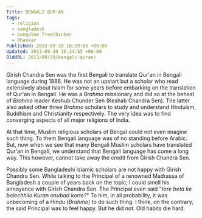 ```yaml
---
Title: BENGALI QUR'AN
Tags:
  - religion
  - bangladesh
  - bangalee freethinker
  - Bhaskar
Published: 2013-09-30 16:29:05 +06:00
Updated: 2013-09-30 16:34:55 +06:00
OldURL: 2013/09/30/bengali-quran/
---
```


Girish Chandra Sen was the first Bengali to translate Qur'an in Bengali language during 1886. He was not an upstart but a scholar who read extensively about Islam for some years before embarking on the translation of Qur'an in Bengali. He was a <em>Brahmo</em> missionary and did so at the behest of <em>Brahmo</em> leader Keshub Chunder Sen (Keshab Chandra Sen). The latter also asked other three <em>Brahmo</em> scholars to study and understand Hinduism, Buddhism and Christianity respectively. The very idea was to find converging aspects of all major religions of India.

At that time, Muslim religious scholars of Bengal could not even imagine such thing. To them Bengali language was of no standing before Arabic. But, now when we see that many Bengali Muslim scholars have translated Qur'an in Bengali, we understand that Bengali language has come a long way. This however, cannot take away the credit from Girish Chandra Sen.

Possibly some Bangladeshi Islamic scholars are not happy with Girish Chandra Sen. While talking to the Principal of a renowned Madrassa of Bangladesh a couple of years back on the topic; I could smell his annoyance with Girish Chandra Sen. The Principal even said "<em>tore beta ke bolechhilo Kuran onubad korte?</em>" To him, in all probability, it was unbecoming of a Hindu (<em>Brahmo</em>) to do such thing. I think, on the contrary, the said Principal was to feel happy. But he did not. Old habits die hard. 
